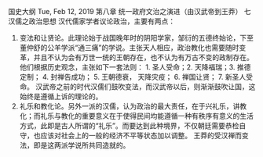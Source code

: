 国史大纲
Tue, Feb 12, 2019
第八章 统一政府文治之演进（由汉武帝到王莽）
七 汉儒之政治思想
汉代儒家学者议论政治，主要有两点：

1. 变法和让贤论。此理论始于战国晚年时的阴阳学家，邹衍的五德终始论，下至董仲舒的公羊学派“通三痛”的学说。主张天人相应，政治教化也需要随时变革，并且不认为会有万世一统的王朝存在，也不认为有万古不变的政制存在。他们根据历史观念，主张如下一套法则： 1. 圣人受命；2. 天降福瑞；3. 推德定制； 4. 封禅告成功； 5. 王朝德衰， 天降灾疫； 6. 禅国让贤； 7. 新圣人受命。 汉武帝之前的时代汉儒们鼓吹变法，而汉武帝以后，则渐渐鼓吹让国，这始终是遵循上诉的理论的。
2. 礼乐和教化论。另外一派的汉儒，认为政治的最大责任，在于兴礼乐，讲教化；而礼乐与教化的重要意义在于使得民间均能遵循一种有秩序有意义的生活方式，此即是古人所谓的“礼乐”。而要达到此种境界，不仅朝廷需要恭检自守，也应该对社会上的一般的经济不平等状态加以调整。
   王莽的受汉禅而变法，即是这两派学说所共同造就的。
